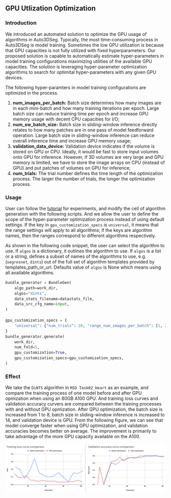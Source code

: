 ## GPU Utlization Optimization

### Introduction

We introduced an automated solution to optimize the GPU usage of algorithms in Auto3DSeg.
Typically, the most time-consuming process in Auto3DSeg is model training.
Sometimes the low GPU utilization is because that GPU capacities is not fully utilized with fixed hyperparameters.
Our proposed solution is capable to automatically estimate hyper-parameters in model training configurations maximizing utilities of the available GPU capacities.
The solution is leveraging hyper-parameter optimization algorithms to search for optimital hyper-parameters with any given GPU devices.

The following hyper-paramters in model training configurations are optimized in the process.

1. **num_images_per_batch:** Batch size determines how many images are in each mini-batch and how many training iterations per epoch. Large batch size can reduce training time per epoch and increase GPU memory usage with decent CPU capacities for I/O;
2. **num_sw_batch_size:** Batch size in sliding-window inference directly relates to how many patches are in one pass of model feedforward operation. Large batch size in sliding-window inference can reduce overall inference time and increase GPU memory usage;
3. **validation_data_device:** Validation device indicates if the volume is stored on GPU or CPU. Ideally, it would be fast to store input volumes onto GPU for inference. However, if 3D volumes are very large and GPU memory is limited, we have to store the image arrays on CPU (instead of GPU) and put patches of volumes on GPU for inference;
4. **num_trials:** The trial number defines the time length of the optimization process. The larger the number of trials, the longer the optimization process.

### Usage

User can follow the [tutorial](../notebooks/auto3dseg_autorunner_ref_api.ipynb) for experiments, and modify the cell of algorithm generation with the following scripts.
And we allow the user to define the scope of the hyper-parameter optimization process instead of using default settings.
If the key in `gpu_customization_specs` is `universal`, it means that the range settings will apply to all algorithms; if the keys are algorithm names, then the ranges correspond to different algorithms respectively.

As shown in the following code snippet, the user can select the algorithm to use.
If `algos` is a dictionary, it outlines the algorithm to use. 
If `algos` is a list or a string, defines a subset of names of the algorithms to use, e.g. (`segresnet`, `dints`) out of the full set of algorithm templates provided by templates_path_or_url. Defaults value of `algos` is None which means using all available algorithms.

```python
bundle_generator = BundleGen(
    algo_path=work_dir,
    algos="dints",
    data_stats_filename=datastats_file,
    data_src_cfg_name=input,
)

gpu_customization_specs = {
    "universal": {"num_trials": 20, "range_num_images_per_batch": [1, 20], "range_num_sw_batch_size": [1, 40]}
}
bundle_generator.generate(
    work_dir,
    num_fold=5,
    gpu_customization=True,
    gpu_customization_specs=gpu_customization_specs,
)
```

### Effect

We take the `DiNTS` algorithm in `MSD Task02_Heart` as an example, and compare the training process of one model before and after GPU opmization when using an 80GB A100 GPU.
And training loss curves and validation accuracy curvers are compared between the training processes with and without GPU opmization.
After GPU optimization, the batch size is increased from 1 to 8, batch size in sliding-window inference is increased to 14, and validation device is GPU.
From the following figure, we can see that model converge faster when using GPU optimization, and validation accuracies becomes better on average.
The improvement is primarily to take advantage of the more GPU capacity available on the A100.

<div align="center"> <img src="../figures/gpu_opt.png" width="960"/> </div>
